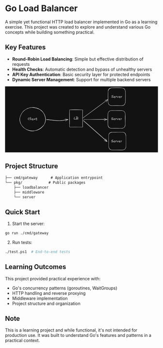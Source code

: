 # Go Load Balancer

A simple yet functional HTTP load balancer implemented in Go as a learning exercise. This project was created to explore and understand various Go concepts while building something practical.

## Key Features

- **Round-Robin Load Balancing**: Simple but effective distribution of requests
- **Health Checks**: Automatic detection and bypass of unhealthy servers
- **API Key Authentication**: Basic security layer for protected endpoints
- **Dynamic Server Management**: Support for multiple backend servers

![alt text](images/image.png)

## Project Structure

```
├── cmd/gateway      # Application entrypoint
└── pkg/            # Public packages
    ├── loadbalancer
    ├── middleware  
    └── server     
```

## Quick Start

1. Start the server:
```bash
go run ./cmd/gateway
```

2. Run tests:
```bash
./test.ps1  # End-to-end tests
```

## Learning Outcomes

This project provided practical experience with:
- Go's concurrency patterns (goroutines, WaitGroups)
- HTTP handling and reverse proxying
- Middleware implementation
- Project structure and organization

## Note

This is a learning project and while functional, it's not intended for production use. It was built to understand Go's features and patterns in a practical context.
